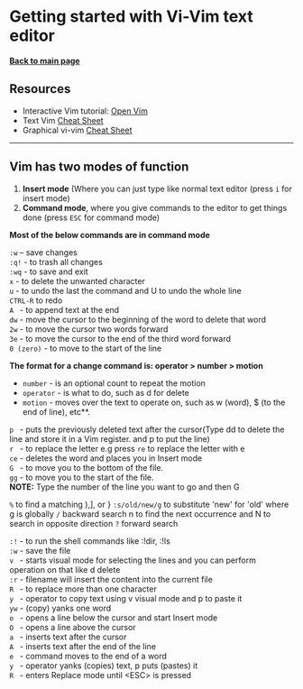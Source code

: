 # Getting started with Vi-Vim text editor

**[Back to main page](https://github.com/ObaraOrg/obara_lab)**

## Resources

- Interactive Vim tutorial: [Open Vim](https://openvim.com/)
- Text Vim [Cheat Sheet](https://vim.rtorr.com/lang/en_us)
- Graphical vi-vim [Cheat Sheet](http://www.viemu.com/a_vi_vim_graphical_cheat_sheet_tutorial.html)

---

## Vim has two modes of function

1. **Insert mode** (Where you can just type like normal text editor (press `i` for insert mode)
2. **Command mode**, where you give commands to the editor to get things done (press `ESC` for command mode)

**Most of the below commands are in command mode**

`:w` – save changes<br>
`:q!` - to trash all changes<br>
`:wq` - to save and exit<br>
`x` - to delete the unwanted character<br>
`u` - to undo the last the command and U to undo the whole line<br>
`CTRL-R` to redo<br>
`A ` - to append text at the end<br>
`dw` - move the cursor to the beginning of the word to delete that word<br>
`2w` - to move the cursor two words forward<br>
`3e` - to move the cursor to the end of the third word forward<br>
`0 (zero)` - to move to the start of the line<br>

**The format for a change command is:  operator > number > motion**

 - `number` - is an optional count to repeat the motion
 - `operator` - is what to do, such as d for delete
 - `motion` - moves over the text to operate on, such as w (word), $ (to the end of line), etc**.

`p ` - puts the previously deleted text after the cursor(Type dd to delete the line and store it in a Vim register. and p to put the line)<br>
`r ` - to replace the letter e.g press `re` to replace the letter with e <br>
`ce` - deletes the word and places you in Insert mode<br>
`G ` - to move you to the bottom of the file.<br>
`gg` - to move you to the start of the file.<br>
**NOTE:** Type the number of the line you want to go and then G<br>

`%` to find a matching ),], or }
`:s/old/new/g` to substitute 'new' for 'old' where g is globally
`/` backward search n to find the next occurrence and N to search in opposite direction
`?` forward search

`:!` - to run the shell commands like :!dir, :!ls <br>
`:w` - save the file<br>
`v ` - starts visual mode for selecting the lines and you can perform operation on that like d delete <br>
`:r` - filename will insert the content into the current file<br>
`R ` - to replace more than one character<br>
`y ` - operator to copy text using v visual mode and p to paste it<br>
`yw` - (copy) yanks one word<br>
`o ` - opens a line below the cursor and start Insert mode<br>
`O ` - opens a line above the cursor<br>
`a ` - inserts text after the cursor<br>
`A ` - inserts text after the end of the line<br>
`e ` - command moves to the end of a word<br>
`y ` - operator yanks (copies) text, p puts (pastes) it<br>
`R ` - enters Replace mode until \<ESC\> is pressed<br>
